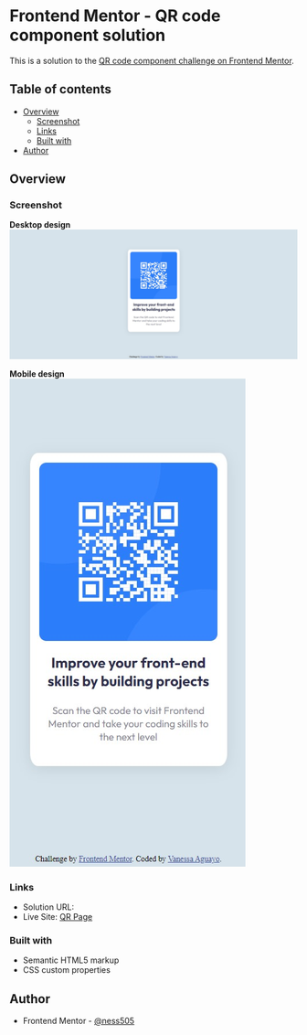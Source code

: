 # Frontend Mentor - QR code component solution

This is a solution to the [QR code component challenge on Frontend Mentor](https://www.frontendmentor.io/challenges/qr-code-component-iux_sIO_H).

## Table of contents

- [Overview](#overview)
  - [Screenshot](#screenshot)
  - [Links](#links)
  - [Built with](#built-with)
- [Author](#author)


## Overview

### Screenshot

**Desktop design**
![Design for the QR code component coding challenge](results_images/qr_code_desktop_design.jpg)

**Mobile design**
![Design for the QR code component coding challenge](results_images/qr_code_mobile_design.jpg)

### Links

- Solution URL: [](https://ness505.github.io/qr-code/)
- Live Site: [QR Page](https://ness505.github.io/qr-code/)
### Built with

- Semantic HTML5 markup
- CSS custom properties

## Author

- Frontend Mentor - [@ness505](https://www.frontendmentor.io/profile/ness505)

